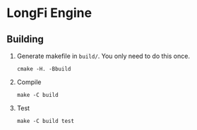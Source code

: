 # LongFi Engine

## Building

1. Generate makefile in `build/`. You only need to do this once.
   ```
   cmake -H. -Bbuild
   ```
1. Compile
   ```
   make -C build
   ```
1. Test
   ```
   make -C build test
   ```
